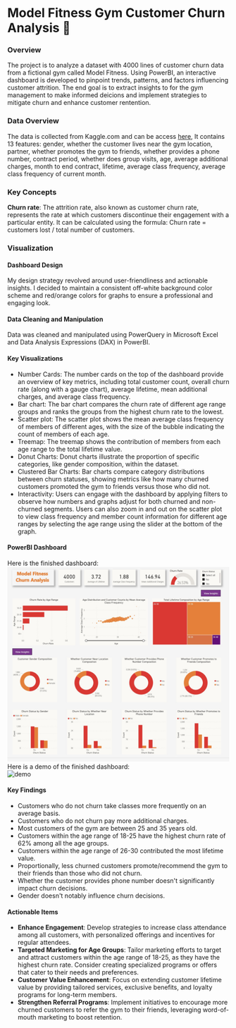 # Model Fitness Gym Customer Churn Analysis 🏃

### Overview 
The project is to analyze a dataset with 4000 lines of customer churn data from a fictional gym called Model Fitness. Using PowerBI, an interactive dashboard is developed to pinpoint trends, patterns, and factors influencing customer attrition. The end goal is to extract insights to for the gym management to make informed deicions and implement strategies to mitigate churn and enhance customer rentention. 

### Data Overview 
The data is collected from Kaggle.com and can be access [here](https://www.kaggle.com/datasets/ellanihill/model-fitness-customer-churn), It contains 13 features: gender, whether the customer lives near the gym location, partner, whether promotes the gym to friends, whether provides a phone number, contract period, whether does group visits, age, average additional charges, month to end contract, lifetime, average class frequency, average class frequency of current month.   

### Key Concepts 
**Churn rate**: The attrition rate, also known as customer churn rate, represents the rate at which customers discontinue their engagement with a particular entity. It can be calculated using the formula: Churn rate = customers lost / total number of customers. 

### Visualization 
#### Dashboard Design 
My design strategy revolved around user-friendliness and actionable insights. I decided to maintain a consistent off-white background color scheme and red/orange colors for graphs to ensure a professional and engaging look.
#### Data Cleaning and Manipulation 
Data was cleaned and manipulated using PowerQuery in Microsoft Excel and Data Analysis Expressions (DAX) in PowerBI. 
#### Key Visualizations
- Number Cards: The number cards on the top of the dashboard provide an overview of key metrics, including total customer count, overall churn rate (along with a gauge chart), average lifetime, mean additional charges, and average class frequency.
- Bar chart: The bar chart compares the churn rate of different age range groups and ranks the groups from the highest churn rate to the lowest.
- Scatter plot: The scatter plot shows the mean average class frequency of members of different ages, with the size of the bubble indicating the count of members of each age. 
- Treemap: The treemap shows the contribution of members from each age range to the total lifetime value. 
- Donut Charts: Donut charts illustrate the proportion of specific categories, like gender composition, within the dataset.
- Clustered Bar Charts: Bar charts compare category distributions between churn statuses, showing metrics like how many churned customers promoted the gym to friends versus those who did not.
- Interactivity: Users can engage with the dashboard by applying filters to observe how numbers and graphs adjust for both churned and non-churned segments. Users can also zoom in and out on the scatter plot to view class frequency and member count information for different age ranges by selecting the age range using the slider at the bottom of the graph. 

#### PowerBI Dashboard 
Here is the finished dashboard:
![pic](gym_churn_dashboard.jpg)
<br>
Here is a demo of the finished dashboard:  
![demo](gym_churn_dashboard.gif)
#### Key Findings
- Customers who do not churn take classes more frequently on an average basis.
- Customers who do not churn pay more additional charges.
- Most customers of the gym are between 25 and 35 years old.
- Customers within the age range of 18-25 have the highest churn rate of 62% among all the age groups.
- Customers within the age range of 26-30 contributed the most lifetime value.
- Proportionally, less churned customers promote/recommend the gym to their friends than those who did not churn.
- Whether the customer provides phone number doesn't significantly impact churn decisions.
- Gender doesn't notably influence churn decisions. 

#### Actionable Items 
- **Enhance Engagement**: Develop strategies to increase class attendance among all customers, with personalized offerings and incentives for regular attendees.
- **Targeted Marketing for Age Groups**: Tailor marketing efforts to target and attract customers within the age range of 18-25, as they have the highest churn rate. Consider creating specialized programs or offers that cater to their needs and preferences.
- **Customer Value Enhancement**: Focus on extending customer lifetime value by providing tailored services, exclusive benefits, and loyalty programs for long-term members.
- **Strengthen Referral Programs**: Implement initiatives to encourage more churned customers to refer the gym to their friends, leveraging word-of-mouth marketing to boost retention.
